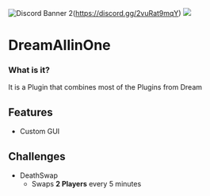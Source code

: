
![Discord Banner 2](https://discordapp.com/api/guilds/853352812444254238/widget.png?style=banner2)(https://discord.gg/2vuRat9mqY)
[<img src="https://discordapp.com/api/guilds/853352812444254238/widget.png?style=banner2">](http://google.com.au/)

# DreamAllinOne
### What is it?
It is a Plugin that combines most of the Plugins from Dream
## Features
- Custom GUI

## Challenges
- DeathSwap
  - Swaps **2 Players** every 5 minutes


